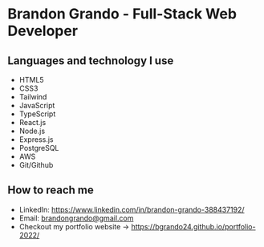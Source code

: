 # Brandon Grando - Full-Stack Web Developer
  
  
## Languages and technology I use
- HTML5
- CSS3
- Tailwind
- JavaScript
- TypeScript
- React.js
- Node.js
- Express.js
- PostgreSQL
- AWS
- Git/Github


## How to reach me
- LinkedIn: https://www.linkedin.com/in/brandon-grando-388437192/
- Email: brandongrando@gmail.com
- Checkout my portfolio website -> https://bgrando24.github.io/portfolio-2022/

<!---
bgrando24/bgrando24 is a ✨ special ✨ repository because its `README.md` (this file) appears on your GitHub profile.
You can click the Preview link to take a look at your changes.
--->
